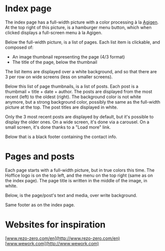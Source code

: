 # Index page

The index page has a full-width picture with a color processing à la [Agigen](http://www.agigen.se).
At the top right of this picture, is a hamburger menu button, which when clicked displays a full-screen menu à la Agigen.

Below the full-width picture, is a list of pages. Each list item is clickable, and composed of:

* An image thumbnail representing the page (4/3 format)
* The title of the page, below the thumbnail

The list items are displayed over a white background, and so that there are 3 per row on wide screens (less on smaller screens).

Below this list of page thumbnails, is a list of posts. Each post is a thumbmail + title + date + author. The posts are displayed from the most recent (left) to the oldest (right).
The background color is not white anymore, but a strong background color, possibly the same as the full-width picture at the top. The post titles are displayed in white.

Only the 3 most recent posts are displayed by default, but it's possible to display the older ones. On a wide screen, it's done via a carousel. On a small screen, it's done thanks to a "Load more" link.

Below that is a black footer containing the contact info.


# Pages and posts

Each page starts with a full-width picture, but in true colors this time. The Hoffice logo is on the top left, and the menu on the top right (same as on the index page). The page title is written in the middle of the image, in white.

Below, is the page/post's text and media, over write background.

Same footer as on the index page.


# Websites for inspiration

[www.rezo-zero.com/en](http://www.rezo-zero.com/en)
[www.wework.com](http://www.wework.com)
